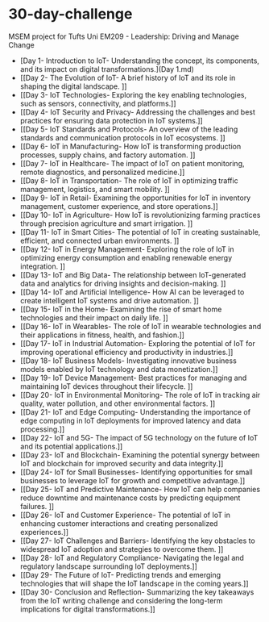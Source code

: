 # 30-day-challenge
MSEM project for Tufts Uni EM209 - Leadership: Driving and Manage Change 

- [Day 1- Introduction to IoT- Understanding the concept, its components, and its impact on digital transformations.](Day 1.md)
- [[Day 2- The Evolution of IoT- A brief history of IoT and its role in shaping the digital landscape. ]]
- [[Day 3- IoT Technologies- Exploring the key enabling technologies, such as sensors, connectivity, and platforms.]] 
- [[Day 4- IoT Security and Privacy- Addressing the challenges and best practices for ensuring data protection in IoT systems.]] 
- [[Day 5- IoT Standards and Protocols- An overview of the leading standards and communication protocols in IoT ecosystems. ]]
- [[Day 6- IoT in Manufacturing- How IoT is transforming production processes, supply chains, and factory automation. ]]
- [[Day 7- IoT in Healthcare- The impact of IoT on patient monitoring, remote diagnostics, and personalized medicine.]]
- [[Day 8- IoT in Transportation- The role of IoT in optimizing traffic management, logistics, and smart mobility. ]]
- [[Day 9- IoT in Retail- Examining the opportunities for IoT in inventory management, customer experience, and store operations.]] 
- [[Day 10- IoT in Agriculture- How IoT is revolutionizing farming practices through precision agriculture and smart irrigation. ]]
- [[Day 11- IoT in Smart Cities- The potential of IoT in creating sustainable, efficient, and connected urban environments. ]]
- [[Day 12- IoT in Energy Management- Exploring the role of IoT in optimizing energy consumption and enabling renewable energy integration. ]]
- [[Day 13- IoT and Big Data- The relationship between IoT-generated data and analytics for driving insights and decision-making. ]]
- [[Day 14- IoT and Artificial Intelligence- How AI can be leveraged to create intelligent IoT systems and drive automation. ]]
- [[Day 15- IoT in the Home- Examining the rise of smart home technologies and their impact on daily life. ]]
- [[Day 16- IoT in Wearables- The role of IoT in wearable technologies and their applications in fitness, health, and fashion.]] 
- [[Day 17- IoT in Industrial Automation- Exploring the potential of IoT for improving operational efficiency and productivity in industries.]] 
- [[Day 18- IoT Business Models- Investigating innovative business models enabled by IoT technology and data monetization.]] 
- [[Day 19- IoT Device Management- Best practices for managing and maintaining IoT devices throughout their lifecycle. ]]
- [[Day 20- IoT in Environmental Monitoring- The role of IoT in tracking air quality, water pollution, and other environmental factors. ]]
- [[Day 21- IoT and Edge Computing- Understanding the importance of edge computing in IoT deployments for improved latency and data processing.]] 
- [[Day 22- IoT and 5G- The impact of 5G technology on the future of IoT and its potential applications.]] 
- [[Day 23- IoT and Blockchain- Examining the potential synergy between IoT and blockchain for improved security and data integrity.]] 
- [[Day 24- IoT for Small Businesses- Identifying opportunities for small businesses to leverage IoT for growth and competitive advantage.]] 
- [[Day 25- IoT and Predictive Maintenance- How IoT can help companies reduce downtime and maintenance costs by predicting equipment failures. ]]
- [[Day 26- IoT and Customer Experience- The potential of IoT in enhancing customer interactions and creating personalized experiences.]] 
- [[Day 27- IoT Challenges and Barriers- Identifying the key obstacles to widespread IoT adoption and strategies to overcome them. ]]
- [[Day 28- IoT and Regulatory Compliance- Navigating the legal and regulatory landscape surrounding IoT deployments.]] 
- [[Day 29- The Future of IoT- Predicting trends and emerging technologies that will shape the IoT landscape in the coming years.]] 
- [[Day 30- Conclusion and Reflection- Summarizing the key takeaways from the IoT writing challenge and considering the long-term implications for digital transformations.]]
